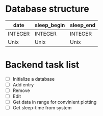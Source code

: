 # Database structure

| date | sleep_begin | sleep_end |
| ---- | ----------- | --------- |
| INTEGER | INTEGER | INTEGER |
| Unix | Unix | Unix |

# Backend task list
- [ ] Initialize a database
- [ ] Add entry
- [ ] Remove
- [ ] Edit
- [ ] Get data in range for convinient plotting
- [ ] Get sleep-time from system
